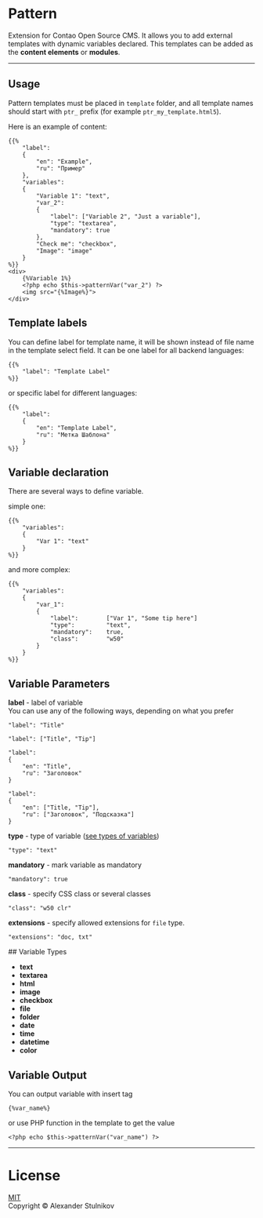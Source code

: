 ﻿# Pattern

Extension for Contao Open Source CMS. It allows you to add external templates with dynamic variables declared. This templates can be added as the **content elements** or **modules**.

----------

## Usage
Pattern templates must be placed in `template` folder, and all template names should start with `ptr_` prefix (for example `ptr_my_template.html5`).
  
Here is an example of content:
```
{{%
    "label":
    {
        "en": "Example",
        "ru": "Пример"
    },
    "variables":
    {
        "Variable 1": "text",
        "var_2":
        {
            "label": ["Variable 2", "Just a variable"],
            "type": "textarea",
            "mandatory": true
        },
        "Check me": "checkbox",
        "Image": "image"
    }
%}}
<div>
    {%Variable 1%}
    <?php echo $this->patternVar("var_2") ?>
    <img src="{%Image%}">
</div>
```

## Template labels

You can define label for template name, it will be shown instead of file name in the template select field.
It can be one label for all backend languages:
```
{{%
    "label": "Template Label"
%}}
```
or specific label for different languages:
```
{{%
    "label": 
    {
        "en": "Template Label",
        "ru": "Метка Шаблона"
    }
%}}
```
## Variable declaration
There are several ways to define variable.  

simple one:
```
{{%
    "variables":
    {
        "Var 1": "text"
    }
%}}
```
    
and more complex:
```
{{%
    "variables":
    {
        "var_1":
        {
            "label":        ["Var 1", "Some tip here"]
            "type":         "text",
            "mandatory":    true,
            "class":        "w50"
        }
    }
%}}
```

## Variable Parameters

**label** - label of variable  
You can use any of the following ways, depending on what you prefer
```
"label": "Title"
```
```
"label": ["Title", "Tip"]
```
```
"label": 
{
    "en": "Title",
    "ru": "Заголовок"
}
```
```
"label": 
{
    "en": ["Title, "Tip"],
    "ru": ["Заголовок", "Подсказка"]
}
```
**type** - type of variable ([see types of variables](#types))
```
"type": "text"
```
**mandatory** - mark variable as mandatory
```
"mandatory": true
```
**class** - specify CSS class or several classes
```
"class": "w50 clr"
```

**extensions** - specify allowed extensions for `file` type.
```
"extensions": "doc, txt"
```

<a name="types"/>
## Variable Types

 - **text**
 - **textarea**
 - **html**
 - **image**
 - **checkbox**
 - **file**
 - **folder**
 - **date**
 - **time**
 - **datetime**
 - **color**

## Variable Output
You can output variable with insert tag 
```
{%var_name%}
``` 
or use PHP function in the template to get the value
```
<?php echo $this->patternVar("var_name") ?>
```

----------

# License
[MIT](LICENSE)  
Copyright &copy; Alexander Stulnikov
